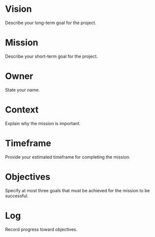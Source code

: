# Vision
Describe your long-term goal for the project.

# Mission
Describe your short-term goal for the project.

# Owner
State your name.

# Context
Explain why the mission is important.

# Timeframe
Provide your estimated timeframe for completing the mission.

# Objectives
Specify at most three goals that must be achieved for the mission to be successful.

# Log
Record progress toward objectives.
